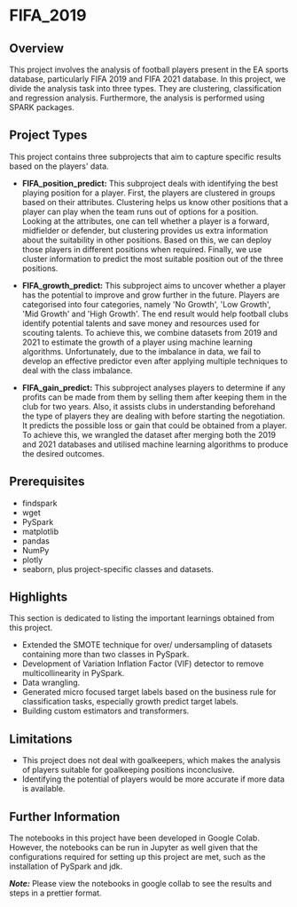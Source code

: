 # FIFA_2019

## Overview
This project involves the analysis of football players present in the EA sports database, particularly FIFA 2019 and FIFA 2021 database. In this project, we divide the analysis task into three types. They are clustering, classification and regression analysis. Furthermore, the analysis is performed using SPARK packages. 

## Project Types
This project contains three subprojects that aim to capture specific results based on the players' data. 

* <b>FIFA_position_predict:</b> This subproject deals with identifying the best playing position for a player. First, the players are clustered in groups based on their attributes. Clustering helps us know other positions that a player can play when the team runs out of options for a position. Looking at the attributes, one can tell whether a player is a forward, midfielder or defender, but clustering provides us extra information about the suitability in other positions. Based on this, we can deploy those players in different positions when required. Finally, we use cluster information to predict the most suitable position out of the three positions.

* <b>FIFA_growth_predict:</b> This subproject aims to uncover whether a player has the potential to improve and grow further in the future. Players are categorised into four categories, namely 'No Growth', 'Low Growth', 'Mid Growth' and 'High Growth'. The end result would help football clubs identify potential talents and save money and resources used for scouting talents. To achieve this, we combine datasets from 2019 and 2021 to estimate the growth of a player using machine learning algorithms. Unfortunately, due to the imbalance in data, we fail to develop an effective predictor even after applying multiple techniques to deal with the class imbalance. 

* <b>FIFA_gain_predict:</b> This subproject analyses players to determine if any profits can be made from them by selling them after keeping them in the club for two years. Also, it assists clubs in understanding beforehand the type of players they are dealing with before starting the negotiation. It predicts the possible loss or gain that could be obtained from a player. To achieve this, we wrangled the dataset after merging both the 2019 and 2021 databases and utilised machine learning algorithms to produce the desired outcomes.

## Prerequisites
* findspark
* wget
* PySpark
* matplotlib
* pandas
* NumPy
* plotly
* seaborn, plus project-specific classes and datasets.

## Highlights
This section is dedicated to listing the important learnings obtained from this project.
* Extended the SMOTE technique for over/ undersampling of datasets containing more than two classes in PySpark.
* Development of Variation Inflation Factor (VIF) detector to remove multicollinearity in PySpark.
* Data wrangling.
* Generated micro focused target labels based on the business rule for classification tasks, especially growth predict target labels.
* Building custom estimators and transformers.

## Limitations
* This project does not deal with goalkeepers, which makes the analysis of players suitable for goalkeeping positions inconclusive.
* Identifying the potential of players would be more accurate if more data is available.

## Further Information
The notebooks in this project have been developed in Google Colab. However, the notebooks can be run in Jupyter as well given that the configurations required for setting up this project are met, such as the installation of PySpark and jdk.

<b><i>Note:</b></i> Please view the notebooks in google collab to see the results and steps in a prettier format.
